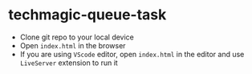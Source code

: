 # techmagic-queue-task
- Clone git repo to your local device
- Open ```index.html``` in the browser
- If you are using ```VScode``` editor, open ```index.html``` in the editor and use ```LiveServer``` extension to run it
